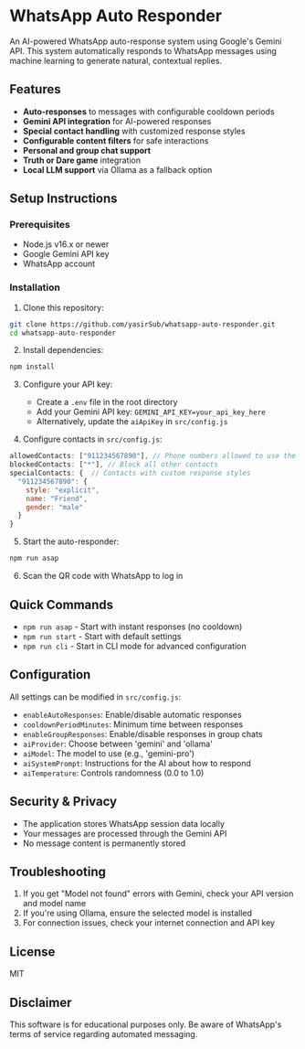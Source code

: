 # WhatsApp Auto Responder

An AI-powered WhatsApp auto-response system using Google's Gemini API. This system automatically responds to WhatsApp messages using machine learning to generate natural, contextual replies.

## Features

- **Auto-responses** to messages with configurable cooldown periods
- **Gemini API integration** for AI-powered responses
- **Special contact handling** with customized response styles
- **Configurable content filters** for safe interactions
- **Personal and group chat support**
- **Truth or Dare game** integration
- **Local LLM support** via Ollama as a fallback option

## Setup Instructions

### Prerequisites

- Node.js v16.x or newer
- Google Gemini API key
- WhatsApp account

### Installation

1. Clone this repository:
```bash
git clone https://github.com/yasirSub/whatsapp-auto-responder.git
cd whatsapp-auto-responder
```

2. Install dependencies:
```bash
npm install
```

3. Configure your API key:
   - Create a `.env` file in the root directory
   - Add your Gemini API key: `GEMINI_API_KEY=your_api_key_here`
   - Alternatively, update the `aiApiKey` in `src/config.js`

4. Configure contacts in `src/config.js`:
```javascript
allowedContacts: ["911234567890"], // Phone numbers allowed to use the auto-responder
blockedContacts: ["*"], // Block all other contacts
specialContacts: {  // Contacts with custom response styles
  "911234567890": {
    style: "explicit",
    name: "Friend", 
    gender: "male" 
  }
}
```

5. Start the auto-responder:
```bash
npm run asap
```

6. Scan the QR code with WhatsApp to log in

## Quick Commands

- `npm run asap` - Start with instant responses (no cooldown)
- `npm run start` - Start with default settings
- `npm run cli` - Start in CLI mode for advanced configuration

## Configuration

All settings can be modified in `src/config.js`:

- `enableAutoResponses`: Enable/disable automatic responses
- `cooldownPeriodMinutes`: Minimum time between responses
- `enableGroupResponses`: Enable/disable responses in group chats
- `aiProvider`: Choose between 'gemini' and 'ollama'
- `aiModel`: The model to use (e.g., 'gemini-pro')
- `aiSystemPrompt`: Instructions for the AI about how to respond
- `aiTemperature`: Controls randomness (0.0 to 1.0)

## Security & Privacy

- The application stores WhatsApp session data locally
- Your messages are processed through the Gemini API
- No message content is permanently stored

## Troubleshooting

1. If you get "Model not found" errors with Gemini, check your API version and model name
2. If you're using Ollama, ensure the selected model is installed
3. For connection issues, check your internet connection and API key

## License

MIT

## Disclaimer

This software is for educational purposes only. Be aware of WhatsApp's terms of service regarding automated messaging. 
